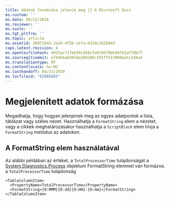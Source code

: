 ```yaml
---
title: Adatok formázása jelenik meg |} A Microsoft Docs
ms.custom: ''
ms.date: 09/12/2016
ms.reviewer: ''
ms.suite: ''
ms.tgt_pltfrm: ''
ms.topic: article
ms.assetid: 38971643-2a3d-4f5b-a1fa-6334c162b8ed
caps.latest.revision: 4
ms.openlocfilehash: e915ac71feb50cb58cfa9195f0de94763affdb77
ms.sourcegitcommit: e7445ba8203da304286c591ff513900ad1c244a4
ms.translationtype: MT
ms.contentlocale: hu-HU
ms.lasthandoff: 04/23/2019
ms.locfileid: "62065665"
---
```

# <a name="formatting-displayed-data"></a>Megjelenített adatok formázása

Megadhatja, hogy hogyan jelenjenek meg az egyes adatpontok a lista, táblázat vagy széles nézet. Használhatja a `FormatString` elem a nézetet, vagy a cikkek meghatározásakor használhatja a `ScriptBlock` elem hívja a `FormatString` metódus az adatokon.

## <a name="using-the-formatstring-element"></a>A FormatString elem használatával

Az alábbi példában az értéket, a `TotalProcessorTime` tulajdonságát a [System.Diagnostics.Process](/dotnet/api/System.Diagnostics.Process) objektum FormatString elemmel van formázva. a `TotalProcessorTime` tulajdonság

```
<TableColumnItem>
  <PropertyName>TotalProcessorTime</PropertyName>
  <FormatString>{0:MMM}{0:dd}{0:HH}:{0:mm}</FormatString>
</TableColumnItem>
```



